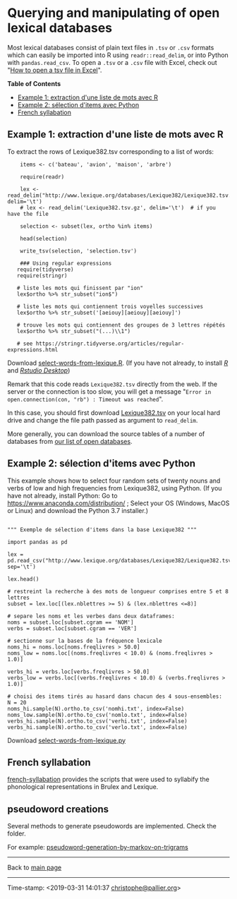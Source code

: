 # Querying and manipulating of open lexical databases

Most lexical databases consist of plain text files in `.tsv`  or `.csv` formats which can easily be imported into R using `readr::read_delim`, or into Python with `pandas.read_csv`. To open a `.tsv` or a `.csv` file with Excel, check out "[How to open a tsv file in Excel](https://rievent.zendesk.com/hc/en-us/articles/360000029172-FAQ-How-do-I-open-a-tsv-file-in-Excel-)".

<!-- markdown-toc start - Don't edit this section. Run M-x markdown-toc-refresh-toc -->
**Table of Contents**

 - [Example 1: extraction d'une liste de mots avec R](#example-1-extraction-dune-liste-de-mots-avec-r)
 - [Example 2: sélection d'items avec Python](#example-2-sélection-ditems-avec-python)
 - [French syllabation](#french-syllabation)

<!-- markdown-toc end -->


## Example 1: extraction d'une liste de mots avec R ##

To extract the rows of Lexique382.tsv corresponding to a list of words:


```{R}
    items <- c('bateau', 'avion', 'maison', 'arbre')

    require(readr)

    lex <- read_delim("http://www.lexique.org/databases/Lexique382/Lexique382.tsv.gz", delim='\t')
    # lex <- read_delim('Lexique382.tsv.gz', delim='\t')  # if you have the file

    selection <- subset(lex, ortho %in% items)

    head(selection)

    write_tsv(selection, 'selection.tsv')

    ### Using regular expressions
   require(tidyverse)
   require(stringr)

   # liste les mots qui finissent par "ion"
   lex$ortho %>% str_subset("ion$")

   # liste les mots qui contiennent trois voyelles successives
   lex$ortho %>% str_subset('[aeiouy][aeiouy][aeiouy]')

   # trouve les mots qui contiennent des groupes de 3 lettres répétés
   lex$ortho %>% str_subset("(...)\\1")

   # see https://stringr.tidyverse.org/articles/regular-expressions.html

```

Download [select-words-from-lexique.R](select-words-from-lexique.R). (If you have not already, to install [_R_](https://cran.r-project.org/) and [_Rstudio Desktop_](https://www.rstudio.com))

Remark that this code reads `Lexique382.tsv` directly from the web. 
If the server or the connection is too slow, you will get a message
"`Error in open.connection(con, "rb") : Timeout was reached`".

In this case, you should first download [Lexique382.tsv](http://wwww.lexique.org/shiny/databases/Lexique382/Lexique382.tsv) on your local hard drive and change the file path passed as argument to `read_delim`. 

More generally, you can download the source tables of a number of databases from [our list of open databases](../databases/README.md).

## Example 2: sélection d'items avec Python ##

This example shows how to select four random sets of twenty nouns and verbs of low and high frequencies from Lexique382, using Python. (If you have not already, install Python: Go to <https://www.anaconda.com/distribution/> ; Select your OS (Windows, MacOS or Linux) and download the Python 3.7 installer.)

```{python}

""" Exemple de sélection d'items dans la base Lexique382 """

import pandas as pd

lex = pd.read_csv("http://www.lexique.org/databases/Lexique382/Lexique382.tsv", sep='\t')

lex.head()

# restreint la recherche à des mots de longueur comprises entre 5 et 8 lettres
subset = lex.loc[(lex.nblettres >= 5) & (lex.nblettres <=8)]

# separe les noms et les verbes dans deux dataframes:
noms = subset.loc[subset.cgram == 'NOM']
verbs = subset.loc[subset.cgram == 'VER']

# sectionne sur la bases de la fréquence lexicale
noms_hi = noms.loc[noms.freqlivres > 50.0]
noms_low = noms.loc[(noms.freqlivres < 10.0) & (noms.freqlivres > 1.0)]

verbs_hi = verbs.loc[verbs.freqlivres > 50.0]
verbs_low = verbs.loc[(verbs.freqlivres < 10.0) & (verbs.freqlivres > 1.0)]

# choisi des items tirés au hasard dans chacun des 4 sous-ensembles:
N = 20
noms_hi.sample(N).ortho.to_csv('nomhi.txt', index=False)
noms_low.sample(N).ortho.to_csv('nomlo.txt', index=False)
verbs_hi.sample(N).ortho.to_csv('verhi.txt', index=False)
verbs_hi.sample(N).ortho.to_csv('verlo.txt', index=False)
```

Download [select-words-from-lexique.py](select-words-from-lexique.py) 


## French syllabation ##

[french-syllabation](french-syllabation/README.md) provides the scripts that were used to syllabify the phonological representations in Brulex and Lexique.


## pseudoword creations 

Several methods to generate pseudowords are implemented. Check the folder.

For example: [pseudoword-generation-by-markov-on-trigrams]([pseudoword-generation-by-markov-on-trigrams/[pseudoword-generation-by-markov-on-trigrams.R)

----

Back to [main page](../README.md)

----

Time-stamp: <2019-03-31 14:01:37 christophe@pallier.org>

